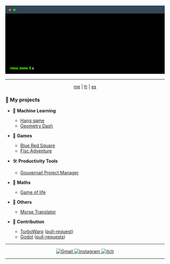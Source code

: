 
<p align="center"> <img alt="electron" src="https://github.com/nico-tome/Portfolio/blob/007552dc98572d0aa79592969b3b794328f19183/image/terminal.gif"/> </p>

---

<p align="center"> <a href="https://github.com/nico-tome/nico-tome">me</a> | <a href="/README.md">fr</a> | <a href="/translation/es/es.md">es</a> </p>

### 🚀 My projects

- 🤖 **Machine Learning**

    * [Hang game](/translation/en/hang-game-ai.md)
    * [Geometry Dash](/translation/en/geometry-dash-ai.md)

- 🎲 **Games**

  * [Blue Red Square](/translation/en/blue-red-square.md)
  * [Fisc Adventure](/translation/en/fisc-adventure.md)

- 🛠 **Productivity Tools**

    * [Gouvernail Project Manager](/translation/en/gouvernail-project-manager.md)

- 🔢 **Maths**

    * [Game of life](/translation/en/game-of-life.md)

- 📌 **Others**

    * [Morse Translator](/translation/en/morse-translator.md)

- 🔗 **Contribution**

     * [TurboWarp](https://github.com/TurboWarp/extensions) ([pull-request](https://github.com/TurboWarp/extensions/pull/632))
     * [Godot](https://github.com/godotengine/godot) ([pull-requests](https://github.com/godotengine/godot/pulls/nico-tome))

---

<p align="center">
    <a target="_blank" href="mailto:nicolas.tome.38@gmail.com">
        <img alt="Gmail" src="https://img.shields.io/badge/Gmail-D14836?style=for-the-badge&logo=gmail&logoColor=white" />
    </a>
    <a target="_blank" href="https://www.instagram.com/nico__tome/">
        <img alt="instagram" src="https://img.shields.io/badge/Instagram-E4405F?style=for-the-badge&logo=instagram&logoColor=white">
    </a>
    <a target="_blank" href="https://tomyo.itch.io/">
      <img alt="itch" src="https://img.shields.io/badge/Itch.io-FA5C5C?style=for-the-badge&logo=itchdotio&logoColor=white">
    </a>
</p>

---

